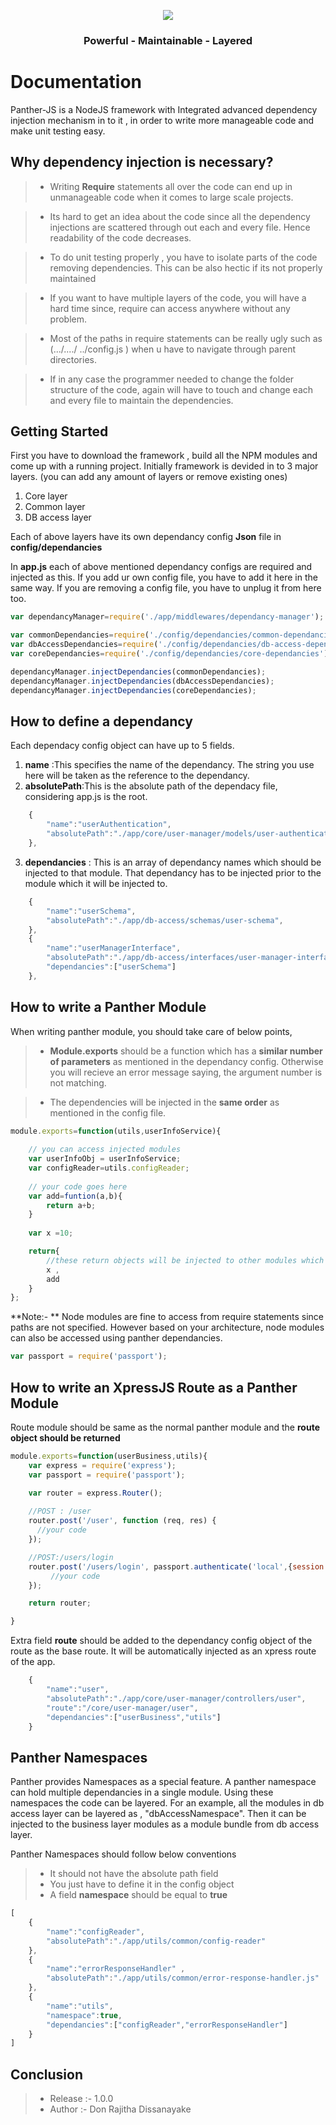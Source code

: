 <p align="center">
  <img src="https://raw.githubusercontent.com/donspace/panther/master/logo.jpg" />
</p>


 <center> <h3> Powerful - Maintainable - Layered </h3> </center>

Documentation
=============
Panther-JS is a NodeJS framework with Integrated advanced dependency injection mechanism in to it , in order to write more manageable code and make unit testing easy.

Why dependency injection is necessary? 
-------------------------------------------
> - Writing **Require** statements all over the code can end up in unmanageable code when it comes to large scale projects. 

> - Its hard to get an idea about the code since all the dependency injections are scattered through out each and every file. Hence readability of the code decreases. 

> - To do unit testing properly , you have to isolate parts of the code removing dependencies.  This can be also hectic if its not properly maintained

>- If you want to have multiple layers of the code,  you will have a hard time since, require can access anywhere without any problem.

>- Most of the paths in require statements can be really ugly such as (.../..../ ../config.js ) when u have to navigate through parent directories.  

>- If in any case the programmer needed to change the folder structure of the code, again will have to touch and change each and every file to maintain the dependencies.


Getting Started
----------------

First you have to download the framework , build all the NPM modules and come up with a running project. Initially framework is devided in to 3 major layers. (you can add any amount of layers or remove existing ones)
1. Core layer
2. Common layer
3. DB access layer

Each of above layers have its own dependancy config **Json** file in **config/dependancies**

In **app.js** each of above mentioned dependancy configs are required and injected as this. If you add ur own config file, you have to add it here in the same way. If you are removing a config file, you have to unplug it from here too.

```javascript
var dependancyManager=require('./app/middlewares/dependancy-manager');

var commonDependancies=require('./config/dependancies/common-dependancies');
var dbAccessDependancies=require('./config/dependancies/db-access-dependancies')
var coreDependancies=require('./config/dependancies/core-dependancies');

dependancyManager.injectDependancies(commonDependancies);
dependancyManager.injectDependancies(dbAccessDependancies);
dependancyManager.injectDependancies(coreDependancies);
```

How to define a dependancy
--------------------------
Each dependacy config object can have up to 5 fields.

1. **name** :This specifies the name of the dependancy. The string you use here will be taken as the reference to the dependancy.
2. **absolutePath**:This is the absolute path of the dependacy file, considering app.js is the root.

```javascript
    {
        "name":"userAuthentication",
        "absolutePath":"./app/core/user-manager/models/user-authentication",
    },
```
3. **dependancies** : This is an array of dependancy names which should be injected to that module. That dependancy has to be injected prior to the module which it will be injected to.


```javascript
    {
        "name":"userSchema",
        "absolutePath":"./app/db-access/schemas/user-schema",
    },
    {
        "name":"userManagerInterface",
        "absolutePath":"./app/db-access/interfaces/user-manager-interface",
        "dependancies":["userSchema"]
    },
```

How to write a Panther Module
-----------------------------
When writing panther module, you should take care of below points,
>- **Module.exports** should be a function which has a **similar number of parameters** as mentioned in the dependancy config. Otherwise you will recieve an error message saying, the argument number is not matching.

>- The dependencies will be injected in the **same order** as mentioned in the config file.

```javascript
module.exports=function(utils,userInfoService){
    
    // you can access injected modules
    var userInfoObj = userInfoService;
    var configReader=utils.configReader;
    
    // your code goes here
    var add=funtion(a,b){
        return a+b;
    }
    
    var x =10;

    return{
        //these return objects will be injected to other modules which are dependant on this one
        x ,
        add
    }
};
```
**Note:- ** 
Node modules are fine to access from require statements since paths are not specified. However based on your architecture, node modules can also be accessed using panther dependancies.
```javascript
var passport = require('passport');
```

How to write an XpressJS Route as a Panther Module 
---------------------------------------------------------
Route module should be same as the normal panther module and the **route object should be returned**

```javascript
module.exports=function(userBusiness,utils){
    var express = require('express');
    var passport = require('passport');

    var router = express.Router();
    
    //POST : /user
    router.post('/user', function (req, res) {
      //your code
    });

    //POST:/users/login
    router.post('/users/login', passport.authenticate('local',{session: false}),function(req, res) {
         //your code
    });

    return router;  

}
```

Extra field **route** should be added to the dependancy config object of the route as the base route. 
It will be automatically injected as an xpress route of the app.

```javascript
    {
        "name":"user",
        "absolutePath":"./app/core/user-manager/controllers/user",
        "route":"/core/user-manager/user",
        "dependancies":["userBusiness","utils"]
    }
```

Panther Namespaces 
---------------------------------------------------------
Panther provides Namespaces as a special feature. A panther namespace can hold multiple dependancies in a single module.
Using these namespaces the code can be layered. For an example, all the modules in db access layer can be layered as , "dbAccessNamespace". Then it can be injected to the business layer modules as a module bundle from db access layer.

Panther Namespaces should follow below conventions 
>- It should not have the absolute path field
>- You just have to define it in the config object
>- A field **namespace** should be equal to **true**


```javascript
[
    {
        "name":"configReader",
        "absolutePath":"./app/utils/common/config-reader"
    },
    {
        "name":"errorResponseHandler" ,
        "absolutePath":"./app/utils/common/error-response-handler.js"
    },
    {
        "name":"utils",
        "namespace":true,
        "dependancies":["configReader","errorResponseHandler"]
    }
]
```

Conclusion 
--------------------

>- Release :- 1.0.0
>- Author :- Don Rajitha Dissanayake
